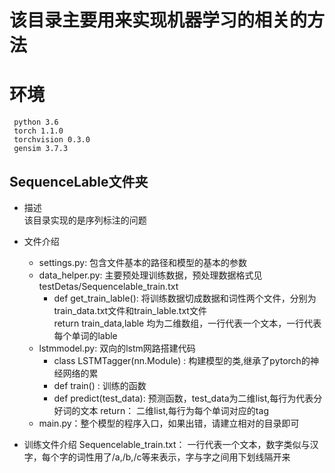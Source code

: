 # 该目录主要用来实现机器学习的相关的方法

# 环境
     python 3.6  
     torch 1.1.0
     torchvision 0.3.0
     gensim 3.7.3
     

## SequenceLable文件夹 
- 描述  
     该目录实现的是序列标注的问题  
- 文件介绍   
     - settings.py:  包含文件基本的路径和模型的基本的参数
     - data_helper.py: 主要预处理训练数据，预处理数据格式见testDetas/Sequencelable_train.txt  
         + def get_train_lable(): 将训练数据切成数据和词性两个文件，分别为 train_data.txt文件和train_lable.txt文件  
         return train_data,lable 均为二维数组，一行代表一个文本，一行代表每个单词的lable
     - lstmmodel.py: 双向的lstm网路搭建代码
         + class LSTMTagger(nn.Module)  : 构建模型的类,继承了pytorch的神经网络的累
         + def train()  : 训练的函数
         + def predict(test_data): 预测函数，test_data为二维list,每行为代表分好词的文本
           return： 二维list,每行为每个单词对应的tag 
     - main.py：整个模型的程序入口，如果出错，请建立相对的目录即可
     
- 训练文件介绍
     Sequencelable_train.txt： 一行代表一个文本，数字类似与汉字，每个字的词性用了/a,/b,/c等来表示，字与字之间用下划线隔开来
     
